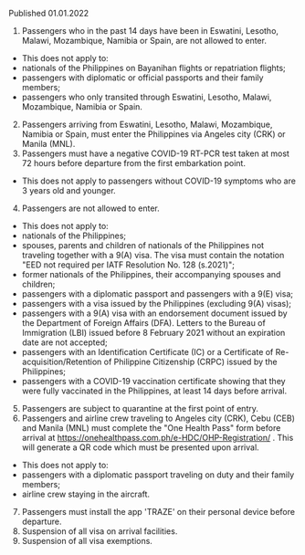 Published 01.01.2022
1. Passengers who in the past 14 days have been in Eswatini, Lesotho, Malawi, Mozambique, Namibia or Spain, are not allowed to enter.
- This does not apply to:
- nationals of the Philippines on Bayanihan flights or repatriation flights;
- passengers with diplomatic or official passports and their family members;
- passengers who only transited through Eswatini, Lesotho, Malawi, Mozambique, Namibia or Spain.
2. Passengers arriving from Eswatini, Lesotho, Malawi, Mozambique, Namibia or Spain, must enter the Philippines via Angeles city (CRK) or Manila (MNL).
3. Passengers must have a negative COVID-19 RT-PCR test taken at most 72 hours before departure from the first embarkation point.
- This does not apply to passengers without COVID-19 symptoms who are 3 years old and younger.
4. Passengers are not allowed to enter.
- This does not apply to:
- nationals of the Philippines;
- spouses, parents and children of nationals of the Philippines not traveling together with a 9(A) visa. The visa must contain the notation "EED not required per IATF Resolution No. 128 (s.2021)";
- former nationals of the Philippines, their accompanying spouses and children;
- passengers with a diplomatic passport and passengers with a 9(E) visa;
- passengers with a visa issued by the Philippines (excluding 9(A) visas);
- passengers with a 9(A) visa with an endorsement document issued by the Department of Foreign Affairs (DFA). Letters to the Bureau of Immigration (LBI) issued before 8 February 2021 without an expiration date are not accepted;
- passengers with an Identification Certificate (IC) or a Certificate of Re-acquisition/Retention of Philippine Citizenship (CRPC) issued by the Philippines;
- passengers with a COVID-19 vaccination certificate showing that they were fully vaccinated in the Philippines, at least 14 days before arrival.
5. Passengers are subject to quarantine at the first point of entry.
6. Passengers and airline crew traveling to Angeles city (CRK), Cebu (CEB) and Manila (MNL) must complete the "One Health Pass" form before arrival at <a href="https://onehealthpass.com.ph/e-HDC/OHP-Registration/">https://onehealthpass.com.ph/e-HDC/OHP-Registration/</a> . This will generate a QR code which must be presented upon arrival.
- This does not apply to:
- passengers with a diplomatic passport traveling on duty and their family members;
- airline crew staying in the aircraft.
7. Passengers must install the app 'TRAZE' on their personal device before departure.
8. Suspension of all visa on arrival facilities.
9. Suspension of all visa exemptions.